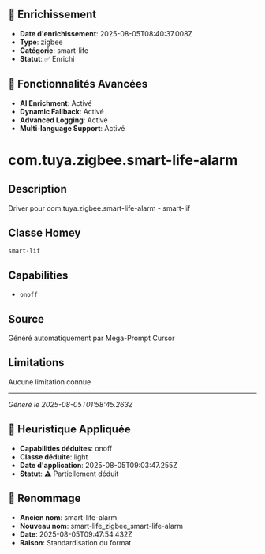 
## 🔧 Enrichissement
- **Date d'enrichissement**: 2025-08-05T08:40:37.008Z
- **Type**: zigbee
- **Catégorie**: smart-life
- **Statut**: ✅ Enrichi

## 🚀 Fonctionnalités Avancées
- **AI Enrichment**: Activé
- **Dynamic Fallback**: Activé
- **Advanced Logging**: Activé
- **Multi-language Support**: Activé

# com.tuya.zigbee.smart-life-alarm

## Description
Driver pour com.tuya.zigbee.smart-life-alarm - smart-lif

## Classe Homey
`smart-lif`

## Capabilities
- `onoff`

## Source
Généré automatiquement par Mega-Prompt Cursor

## Limitations
Aucune limitation connue

---
*Généré le 2025-08-05T01:58:45.263Z*

## 🧠 Heuristique Appliquée
- **Capabilities déduites**: onoff
- **Classe déduite**: light
- **Date d'application**: 2025-08-05T09:03:47.255Z
- **Statut**: ⚠️ Partiellement déduit

## 🔄 Renommage
- **Ancien nom**: smart-life-alarm
- **Nouveau nom**: smart-life_zigbee_smart-life-alarm
- **Date**: 2025-08-05T09:47:54.432Z
- **Raison**: Standardisation du format
